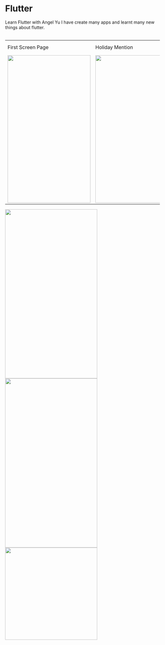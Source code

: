 # Flutter
Learn Flutter with Angel Yu
I have create many apps and learnt many new things about flutter.
<br/><br/>


<table>
  <tr>
    <td>First Screen Page</td>
     <td>Holiday Mention</td>
     <td>Present day in purple and selected day in pink</td>
  </tr>
  <tr>
    <td><img src="https://github.com/Dheer08/Flutter-Development/blob/master/Demo%20of%20all%20apps/becomerich.jpg" width=270 height=480></td>
    <td><img src="https://github.com/Dheer08/Flutter-Development/blob/master/Demo%20of%20all%20apps/Challenge-Poor.jpg" width=270 height=480></td>
    <td><img src="https://github.com/Dheer08/Flutter-Development/blob/master/Demo%20of%20all%20apps/A%20visting%20card.jpeg" width=270 height=480></td>
  </tr>
 </table>

<img src="https://github.com/Dheer08/Flutter-Development/blob/master/Demo%20of%20all%20apps/becomerich.jpg" width="300" height="550">  <img src="https://github.com/Dheer08/Flutter-Development/blob/master/Demo%20of%20all%20apps/Challenge-Poor.jpg" width="300" height="550">
<br/>
<img src = "https://github.com/Dheer08/Flutter-Development/blob/master/Demo%20of%20all%20apps/A%20visting%20card.jpeg" width="300" heigth="500">




